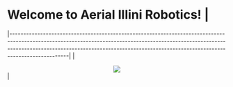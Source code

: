 # Welcome to Aerial Illini Robotics!                                                                                                                                                                                                                    |
|---------------------------------------------------------------------------------------------------------------------------------------------------------------------------------------------------------------------------------------------------------------|
| <div align="center">[![](https://visitcount.itsvg.in/api?id=AIRUIUC&icon=7&color=0)](https://visitcount.itsvg.in) </div> |
